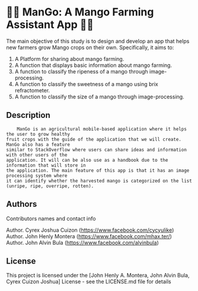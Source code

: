 # 🌱🌱 ManGo: A Mango Farming Assistant App 🌱🌱

The main objective of this study is to design and develop an app that helps new farmers grow Mango crops on their own. Specifically, it aims to:
1.	A Platform for sharing about mango farming.
2.	A function that displays basic information about mango farming.
3.	A function to classify the ripeness of a mango through image-processing.
4.	A function to classify the sweetness of a mango using brix refractometer. 
5.	A function to classify the size of a mango through image-processing.

## Description

		ManGo is an agricultural mobile-based application where it helps the user to grow healthy 
    fruit crops with the guide of the application that we will create. ManGo also has a feature 
    similar to StackOverflow where users can share ideas and information with other users of the 
    application. It will can be also use as a handbook due to the information that will store in 
    the application. The main feature of this app is that it has an image processing system where 
    it can identify whether the harvested mango is categorized on the list (unripe, ripe, overripe, rotten).

## Authors

Contributors names and contact info

Author. Cyrex Joshua Cuizon (https://www.facebook.com/cycyulike) <br />
Author. John Henly Montera (https://www.facebook.com/mhax.ter/) <br />
Author. John Alvin Bula (https://www.facebook.com/alvinbula) <br />

## License

This project is licensed under the [John Henly A. Montera, John Alvin Bula, Cyrex Cuizon Joshua] License - see the LICENSE.md file for details
